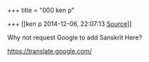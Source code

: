 +++
title = "000 ken p"

+++
[[ken p	2014-12-06, 22:07:13 [Source](https://groups.google.com/g/samskrita/c/VByHUSREFr8)]]



Why not request Google to add Sanskrit Here?

  

<https://translate.google.com/>

